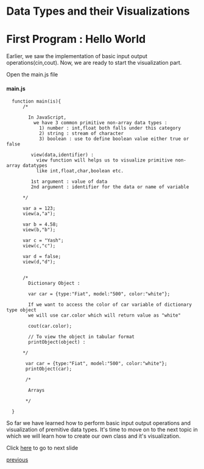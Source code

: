 # Data Types and their Visualizations

# First Program : Hello World

Earlier, we saw the implementation of basic input output operations(cin,cout). 
Now, we are ready to start the visualization part.

Open the main.js file 

#### main.js
    
      function main(is){
          /*
                        
            In JavaScript,
              we have 3 common primitive non-array data types :
                1) number : int,float both falls under this category
                2) string : stream of character
                3) boolean : use to define boolean value either true or false
             
             view(data,identifier) :
               view function will helps us to visualize primitive non-array datatypes
               like int,float,char,boolean etc.
             
             1st argument : value of data
             2nd argument : identifier for the data or name of variable
          
          */
          
          var a = 123;
          view(a,"a");

          var b = 4.58;
          view(b,"b");

          var c = "Yash";
          view(c,"c");

          var d = false;
          view(d,"d");  
          
          
          /*
            Dictionary Object : 
            
            var car = {type:"Fiat", model:"500", color:"white"};
            
            If we want to access the color of car variable of dictionary type object
            we will use car.color which will return value as "white"
              
            cout(car.color); 
            
            // To view the object in tabular format             
            printObject(object) :
            
          */
          
           var car = {type:"Fiat", model:"500", color:"white"};
           printObject(car);
           
           /*
           
            Arrays
           
           */
      
      }


So far we have learned how to perform basic input output operations and visualization of premitive data types. It's time 
to move on to the next topic in which we will learn how to create our own class and it's visualization.

Click [here]() to go to next slide

[previous](https://github.com/yashp241195/JavaScriptOOP/blob/master/documentation/HelloWorld.MD)


